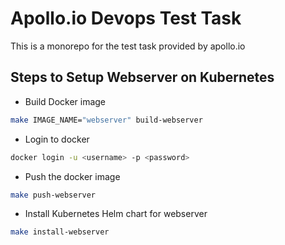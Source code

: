 # Apollo.io Devops Test Task
This is a monorepo for the test task provided by apollo.io

## Steps to Setup Webserver on Kubernetes

- Build Docker image
```bash
make IMAGE_NAME="webserver" build-webserver
```

- Login to docker
```bash
docker login -u <username> -p <password>
```

- Push the docker image
```bash
make push-webserver
```

- Install Kubernetes Helm chart for webserver
```bash
make install-webserver
```
